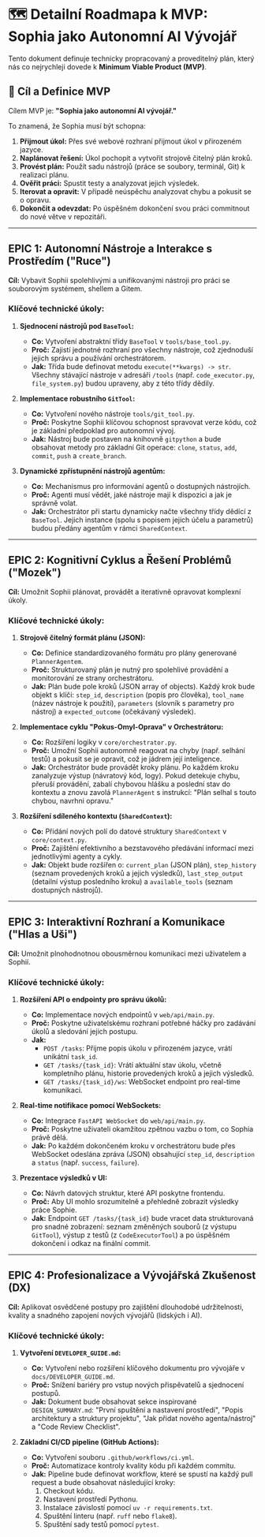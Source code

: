 # 🗺️ Detailní Roadmapa k MVP: Sophia jako Autonomní AI Vývojář

Tento dokument definuje technicky propracovaný a proveditelný plán, který nás co nejrychleji dovede k **Minimum Viable Product (MVP)**.

## 🎯 Cíl a Definice MVP

Cílem MVP je: **"Sophia jako autonomní AI vývojář."**

To znamená, že Sophia musí být schopna:
1.  **Přijmout úkol:** Přes své webové rozhraní přijmout úkol v přirozeném jazyce.
2.  **Naplánovat řešení:** Úkol pochopit a vytvořit strojově čitelný plán kroků.
3.  **Provést plán:** Použít sadu nástrojů (práce se soubory, terminál, Git) k realizaci plánu.
4.  **Ověřit práci:** Spustit testy a analyzovat jejich výsledek.
5.  **Iterovat a opravit:** V případě neúspěchu analyzovat chybu a pokusit se o opravu.
6.  **Dokončit a odevzdat:** Po úspěšném dokončení svou práci commitnout do nové větve v repozitáři.

---

## EPIC 1: Autonomní Nástroje a Interakce s Prostředím ("Ruce")

**Cíl:** Vybavit Sophii spolehlivými a unifikovanými nástroji pro práci se souborovým systémem, shellem a Gitem.

### Klíčové technické úkoly:

1.  **Sjednocení nástrojů pod `BaseTool`:**
    *   **Co:** Vytvoření abstraktní třídy `BaseTool` v `tools/base_tool.py`.
    *   **Proč:** Zajistí jednotné rozhraní pro všechny nástroje, což zjednoduší jejich správu a používání orchestrátorem.
    *   **Jak:** Třída bude definovat metodu `execute(**kwargs) -> str`. Všechny stávající nástroje v adresáři `/tools` (např. `code_executor.py`, `file_system.py`) budou upraveny, aby z této třídy dědily.

2.  **Implementace robustního `GitTool`:**
    *   **Co:** Vytvoření nového nástroje `tools/git_tool.py`.
    *   **Proč:** Poskytne Sophii klíčovou schopnost spravovat verze kódu, což je základní předpoklad pro autonomní vývoj.
    *   **Jak:** Nástroj bude postaven na knihovně `gitpython` a bude obsahovat metody pro základní Git operace: `clone`, `status`, `add`, `commit`, `push` a `create_branch`.

3.  **Dynamické zpřístupnění nástrojů agentům:**
    *   **Co:** Mechanismus pro informování agentů o dostupných nástrojích.
    *   **Proč:** Agenti musí vědět, jaké nástroje mají k dispozici a jak je správně volat.
    *   **Jak:** Orchestrátor při startu dynamicky načte všechny třídy dědící z `BaseTool`. Jejich instance (spolu s popisem jejich účelu a parametrů) budou předány agentům v rámci `SharedContext`.

---

## EPIC 2: Kognitivní Cyklus a Řešení Problémů ("Mozek")

**Cíl:** Umožnit Sophii plánovat, provádět a iterativně opravovat komplexní úkoly.

### Klíčové technické úkoly:

1.  **Strojově čitelný formát plánu (JSON):**
    *   **Co:** Definice standardizovaného formátu pro plány generované `PlannerAgentem`.
    *   **Proč:** Strukturovaný plán je nutný pro spolehlivé provádění a monitorování ze strany orchestrátoru.
    *   **Jak:** Plán bude pole kroků (JSON array of objects). Každý krok bude objekt s klíči: `step_id`, `description` (popis pro člověka), `tool_name` (název nástroje k použití), `parameters` (slovník s parametry pro nástroj) a `expected_outcome` (očekávaný výsledek).

2.  **Implementace cyklu "Pokus-Omyl-Oprava" v Orchestrátoru:**
    *   **Co:** Rozšíření logiky v `core/orchestrator.py`.
    *   **Proč:** Umožní Sophii autonomně reagovat na chyby (např. selhání testů) a pokusit se je opravit, což je jádrem její inteligence.
    *   **Jak:** Orchestrátor bude provádět kroky plánu. Po každém kroku zanalyzuje výstup (návratový kód, logy). Pokud detekuje chybu, přeruší provádění, zabalí chybovou hlášku a poslední stav do kontextu a znovu zavolá `PlannerAgent` s instrukcí: "Plán selhal s touto chybou, navrhni opravu."

3.  **Rozšíření sdíleného kontextu (`SharedContext`):**
    *   **Co:** Přidání nových polí do datové struktury `SharedContext` v `core/context.py`.
    *   **Proč:** Zajištění efektivního a bezstavového předávání informací mezi jednotlivými agenty a cykly.
    *   **Jak:** Objekt bude rozšířen o: `current_plan` (JSON plán), `step_history` (seznam provedených kroků a jejich výsledků), `last_step_output` (detailní výstup posledního kroku) a `available_tools` (seznam dostupných nástrojů).

---

## EPIC 3: Interaktivní Rozhraní a Komunikace ("Hlas a Uši")

**Cíl:** Umožnit plnohodnotnou obousměrnou komunikaci mezi uživatelem a Sophií.

### Klíčové technické úkoly:

1.  **Rozšíření API o endpointy pro správu úkolů:**
    *   **Co:** Implementace nových endpointů v `web/api/main.py`.
    *   **Proč:** Poskytne uživatelskému rozhraní potřebné háčky pro zadávání úkolů a sledování jejich postupu.
    *   **Jak:**
        *   `POST /tasks`: Přijme popis úkolu v přirozeném jazyce, vrátí unikátní `task_id`.
        *   `GET /tasks/{task_id}`: Vrátí aktuální stav úkolu, včetně kompletního plánu, historie provedených kroků a jejich výsledků.
        *   `GET /tasks/{task_id}/ws`: WebSocket endpoint pro real-time komunikaci.

2.  **Real-time notifikace pomocí WebSockets:**
    *   **Co:** Integrace `FastAPI WebSocket` do `web/api/main.py`.
    *   **Proč:** Poskytne uživateli okamžitou zpětnou vazbu o tom, co Sophia právě dělá.
    *   **Jak:** Po každém dokončeném kroku v orchestrátoru bude přes WebSocket odeslána zpráva (JSON) obsahující `step_id`, `description` a `status` (např. `success`, `failure`).

3.  **Prezentace výsledků v UI:**
    *   **Co:** Návrh datových struktur, které API poskytne frontendu.
    *   **Proč:** Aby UI mohlo srozumitelně a přehledně zobrazit výsledky práce Sophie.
    *   **Jak:** Endpoint `GET /tasks/{task_id}` bude vracet data strukturovaná pro snadné zobrazení: seznam změněných souborů (z výstupu `GitTool`), výstup z testů (z `CodeExecutorTool`) a po úspěšném dokončení i odkaz na finální commit.

---

## EPIC 4: Profesionalizace a Vývojářská Zkušenost (DX)

**Cíl:** Aplikovat osvědčené postupy pro zajištění dlouhodobé udržitelnosti, kvality a snadného zapojení nových vývojářů (lidských i AI).

### Klíčové technické úkoly:

1.  **Vytvoření `DEVELOPER_GUIDE.md`:**
    *   **Co:** Vytvoření nebo rozšíření klíčového dokumentu pro vývojáře v `docs/DEVELOPER_GUIDE.md`.
    *   **Proč:** Snížení bariéry pro vstup nových přispěvatelů a sjednocení postupů.
    *   **Jak:** Dokument bude obsahovat sekce inspirované `DESIGN_SUMMARY.md`: "První spuštění a nastavení prostředí", "Popis architektury a struktury projektu", "Jak přidat nového agenta/nástroj" a "Code Review Checklist".

2.  **Základní CI/CD pipeline (GitHub Actions):**
    *   **Co:** Vytvoření souboru `.github/workflows/ci.yml`.
    *   **Proč:** Automatizace kontroly kvality kódu při každém commitu.
    *   **Jak:** Pipeline bude definovat workflow, které se spustí na každý pull request a bude obsahovat následující kroky:
        1.  Checkout kódu.
        2.  Nastavení prostředí Pythonu.
        3.  Instalace závislostí pomocí `uv -r requirements.txt`.
        4.  Spuštění linteru (např. `ruff` nebo `flake8`).
        5.  Spuštění sady testů pomocí `pytest`.

